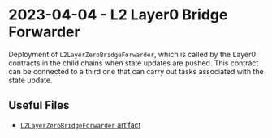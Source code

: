 # 2023-04-04 - L2 Layer0 Bridge Forwarder

Deployment of `L2LayerZeroBridgeForwarder`, which is called by the Layer0 contracts in the child chains when state updates are pushed. This contract can be connected to a third one that can carry out tasks associated with the state update.

## Useful Files

- [`L2LayerZeroBridgeForwarder` artifact](./artifact/L2LayerZeroBridgeForwarder.json)
